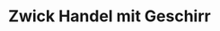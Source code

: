 ---
title: "Zwick Handel mit Geschirr"
url: /klagenfurt-am-woerthersee/zwick-handel-mit-geschirr/
shop: Dorfladen
---